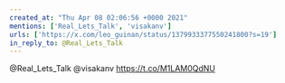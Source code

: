 ```yaml
---
created_at: "Thu Apr 08 02:06:56 +0000 2021"
mentions: ['Real_Lets_Talk', 'visakanv']
urls: ['https://x.com/leo_guinan/status/1379933377550241800?s=19']
in_reply_to: @Real_Lets_Talk
---
```


@Real_Lets_Talk @visakanv https://t.co/M1LAM0QdNU